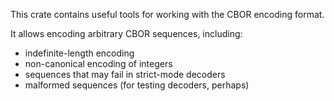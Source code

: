 This crate contains useful tools for working with the CBOR encoding format.

It allows encoding arbitrary CBOR sequences, including:
- indefinite-length encoding
- non-canonical encoding of integers
- sequences that may fail in strict-mode decoders
- malformed sequences (for testing decoders, perhaps)
